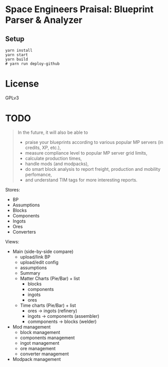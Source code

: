 # Space Engineers Praisal: Blueprint Parser & Analyzer

## Setup

```
yarn install
yarn start
yarn build
# yarn run deploy-github
```

# License

GPLv3

# TODO

> In the future, it will also be able to
> * praise your blueprints according to various popular MP servers (in credits, XP, etc.),
> * measure compliance level to popular MP server grid limits,
> * calculate production times,
> * handle mods (and modpacks),
> * do smart block analysis to report freight, production and mobility perfomance,
> * and understand TIM tags for more interesting reports.

Stores:
- BP
- Assumptions
- Blocks
- Components
- Ingots
- Ores
- Converters

Views:
- Main (side-by-side compare)
  - upload/link BP
  - upload/edit config
  - assumptions
  - Summary
  - Matter Charts (Pie/Bar) + list
    - blocks
    - components
    - ingots
    - ores
  - Time charts (Pie/Bar) + list
    - ores -> ingots (refinery)
    - ingots -> components (assembler)
    - commponents -> blocks (welder)
- Mod management
  - block management
  - components management
  - ingot management
  - ore management
  - converter management
- Modpack management
